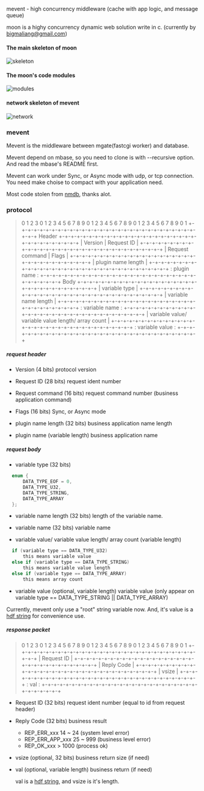 mevent - high concurrency middleware (cache with app logic, and message queue)

moon is a highy concurrency dynamic web solution write in c.
(currently by bigmaliang@gmail.com)



#### The main skeleton of moon ####

![skeleton](https://raw.githubusercontent.com/bigml/mbase/master/doc/pic/skeleton.png)



#### The moon's code modules ####

![modules](https://raw.githubusercontent.com/bigml/mbase/master/doc/pic/module.png)


#### network skeleton of mevent ####
![network](https://raw.githubusercontent.com/bigml/mbase/master/doc/pic/detail.png)



### mevent ###
Mevent is the middleware between mgate(fastcgi worker) and database.

Mevent depend on mbase, so you need to clone is with --recursive option.
And read the mbase's README first.

Mevent can work under Sync, or Async mode with udp, or tcp connection.
You need make choise to compact with your application need.

Most code stolen from [nmdb](https://blitiri.com.ar/p/nmdb/), thanks alot.



### protocol ###
> 0                   1                   2                   3
>  0 1 2 3 4 5 6 7 8 9 0 1 2 3 4 5 6 7 8 9 0 1 2 3 4 5 6 7 8 9 0 1
> +-+-+-+-+-+-+-+-+-+-+-+-+-+-+-+-+-+-+-+-+-+-+-+-+-+-+-+-+-+-+-+-+
> Header
> +-+-+-+-+-+-+-+-+-+-+-+-+-+-+-+-+-+-+-+-+-+-+-+-+-+-+-+-+-+-+-+-+
> |    Version    |                 Request ID                    |
> +-+-+-+-+-+-+-+-+-+-+-+-+-+-+-+-+-+-+-+-+-+-+-+-+-+-+-+-+-+-+-+-+
> |         Request command       |             Flags             |
> +-+-+-+-+-+-+-+-+-+-+-+-+-+-+-+-+-+-+-+-+-+-+-+-+-+-+-+-+-+-+-+-+
> |                      plugin name length                       |
> +-+-+-+-+-+-+-+-+-+-+-+-+-+-+-+-+-+-+-+-+-+-+-+-+-+-+-+-+-+-+-+-+
> :                          plugin name                          :
> +-+-+-+-+-+-+-+-+-+-+-+-+-+-+-+-+-+-+-+-+-+-+-+-+-+-+-+-+-+-+-+-+
> Body
> +-+-+-+-+-+-+-+-+-+-+-+-+-+-+-+-+-+-+-+-+-+-+-+-+-+-+-+-+-+-+-+-+
> |                         variable type                         |
> +-+-+-+-+-+-+-+-+-+-+-+-+-+-+-+-+-+-+-+-+-+-+-+-+-+-+-+-+-+-+-+-+
> |                      variable name length                     |
> +-+-+-+-+-+-+-+-+-+-+-+-+-+-+-+-+-+-+-+-+-+-+-+-+-+-+-+-+-+-+-+-+
> :                          variable name                        :
> +-+-+-+-+-+-+-+-+-+-+-+-+-+-+-+-+-+-+-+-+-+-+-+-+-+-+-+-+-+-+-+-+
> |        variable value/ variable value length/ array count     |
> +-+-+-+-+-+-+-+-+-+-+-+-+-+-+-+-+-+-+-+-+-+-+-+-+-+-+-+-+-+-+-+-+
> :                          variable value                       :
> +-+-+-+-+-+-+-+-+-+-+-+-+-+-+-+-+-+-+-+-+-+-+-+-+-+-+-+-+-+-+-+-+

##### request header #####

* Version (4 bits)
  protocol version

* Request ID (28 bits)
  request ident number

* Request command (16 bits)
  request command number (business application command)

* Flags (16 bits)
  Sync, or Async mode

* plugin name length (32 bits)
  business application name length

* plugin name (variable length)
  business application name


##### request body #####

* variable type (32 bits)
```c
  enum {
      DATA_TYPE_EOF = 0,
      DATA_TYPE_U32,
      DATA_TYPE_STRING,
      DATA_TYPE_ARRAY
  };
```

* variable name length (32 bits)
  length of the variable name.


* variable name (32 bits)
  variable name

* variable value/ variable value length/ array count (variable length)
```c
  if (variable type == DATA_TYPE_U32)
      this means variable value
  else if (variable type == DATA_TYPE_STRING)
      this means variable value length
  else if (variable type == DATA_TYPE_ARRAY)
      this means array count
```

* variable value (optional, variable length)
  variable value (only appear on variable type == DATA_TYPE_STRING || DATA_TYPE_ARRAY)


Currently, mevent only use a "root" string variable now.
And, it's value is a [hdf string](http://www.clearsilver.net/docs/man_hdf.hdf) for convenience use.


##### response packet #####

> 0                   1                   2                   3
>  0 1 2 3 4 5 6 7 8 9 0 1 2 3 4 5 6 7 8 9 0 1 2 3 4 5 6 7 8 9 0 1
> +-+-+-+-+-+-+-+-+-+-+-+-+-+-+-+-+-+-+-+-+-+-+-+-+-+-+-+-+-+-+-+-+
> |                          Request ID                           |
> +-+-+-+-+-+-+-+-+-+-+-+-+-+-+-+-+-+-+-+-+-+-+-+-+-+-+-+-+-+-+-+-+
> |                          Reply Code                           |
> +-+-+-+-+-+-+-+-+-+-+-+-+-+-+-+-+-+-+-+-+-+-+-+-+-+-+-+-+-+-+-+-+
> |                             vsize                             |
> +-+-+-+-+-+-+-+-+-+-+-+-+-+-+-+-+-+-+-+-+-+-+-+-+-+-+-+-+-+-+-+-+
> :                              val                              :
> +-+-+-+-+-+-+-+-+-+-+-+-+-+-+-+-+-+-+-+-+-+-+-+-+-+-+-+-+-+-+-+-+

* Request ID (32 bits)
  request ident number (equal to id from request header)

* Reply Code (32 bits)
  business result

  - REP_ERR_xxx        14 ~ 24  (system level error)
  - REP_ERR_APP_xxx    25 ~ 999 (business level error)
  - REP_OK_xxx         > 1000   (process ok)

* vsize (optional, 32 bits)
  business return size (if need)

* val (optional, variable length)
  business return (if need)

  val is a [hdf string](http://www.clearsilver.net/docs/man_hdf.hdf),
  and vsize is it's length.
